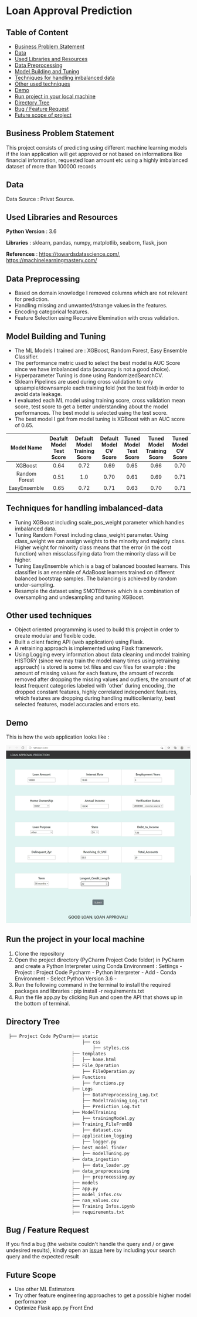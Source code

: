 
# Loan Approval Prediction

## Table of Content
  * [Business Problem Statement](#Business-Problem-Statement)
  * [Data](#Data)
  * [Used Libraries and Resources](#Used-Libraries-and-Resources)
  * [Data Preprocessing](#Data-Preprocessing)
  * [Model Building and Tuning](#Model-Building-and-Tuning)
  * [Techniques for handling imbalanced data](#Techniques-for-handling-imbalanced-data)
  * [Other used techniques](#Other-used-techniques)
  * [Demo](#demo)
  * [Run project in your local machine](#Run-the-project-in-your-local-machine)
  * [Directory Tree](#directory-tree)
  * [Bug / Feature Request](#bug---feature-request)
  * [Future scope of project](#future-scope)


## Business Problem Statement
This project consists of predicting using different machine learning models if the loan application will get approved or not based on informations like financial information, requested loan amount etc using a highly imbalanced dataset of more than 100000 records

## Data
Data Source : Privat Source.

## Used Libraries and Resources
**Python Version** : 3.6

**Libraries** : sklearn, pandas, numpy, matplotlib, seaborn, flask, json

**References** : https://towardsdatascience.com/, https://machinelearningmastery.com/


## Data Preprocessing

* Based on domain knowledge I removed columns which are not relevant for prediction.
* Handling missing and unwanted/strange values in the features. 
* Encoding categorical features.
* Feature Selection using Recursive Elemination with cross validation.

## Model Building and Tuning

* The ML Models I trained are : XGBoost, Random Forest, Easy Ensemble Classifier.
* The performance metric used to select the best model is AUC Score since we have imbalanced data (accuracy is not a good choice).
* Hyperparameter Tuning  is done using RandomizedSearchCV.
* Sklearn Pipelines are used during cross validation to only upsample/downsample each training fold (not the test fold) in order to avoid data leakage.
* I evaluated each ML model using training score, cross validation mean score, test score to get a better understanding about the model performances. The best model is selected using the test score.
* The best model I got from model tuning is XGBoost with an AUC score of 0.65.

| Model Name        | Deafult Model Test Score |Default Model Training Score | Default Model CV Score | Tuned Model Test Score | Tuned Model Training Score | Tuned Model CV Score | 
|:-----------------:|:------------------------:|:---------------------------:|:----------------------:|:----------------------:|:--------------------------:|:---------------------:|
|XGBoost            |     0.64                 |     0.72                    |         0.69           |      0.65              |              0.66          |     0.70          |
|Random Forest      |     0.51                 |      1.0                    |         0.70           |      0.61              |           0.69             |     0.71           
|EasyEnsemble       |     0.65                 |     0.72                    |         0.71           |      0.63              |           0.70             |  0.71              |


## Techniques for handling imbalanced-data

* Tuning XGBoost including scale_pos_weight parameter which handles imbalanced data.
* Tuning Random Forest including class_weight parameter. Using class_weight we can assign weights to the minority and majority class. Higher weight for minority class means that the error (in the cost function) when missclassifying data from the minority class will be higher.
* Tuning EasyEnsemble which is a bag of balanced boosted learners. This classifier is an ensemble of AdaBoost learners trained on different balanced bootstrap samples. The balancing is achieved by random under-sampling.
* Resample the dataset using SMOTEtomek which is a combination of oversampling and undesampling and tuning XGBoost.

## Other used techniques
* Object oriented programming is used to build this project in order to create modular and flexible code.
* Built a client facing API (web application) using Flask.
* A retraining approach is implemented using Flask framework.
* Using Logging every information about data cleaning und model training HISTORY (since we may train the model many times using retraining approach)  is stored is some txt files and csv files for example : the amount of missing values for each feature, the amount of records removed after dropping the missing values and outliers, the amount of at least frequent categories labeled with 'other' during encoding, the dropped constant features, highly correlated independent features, which features are dropping during handling multicolleniarity, best selected features, model accuracies and errors etc.

## Demo

This is how the web application looks like : 


![alt text](https://github.com/Lori10/Loan-Approval-Prediction/blob/main/demo_photo.jpg "Image")



## Run the project in your local machine 

1. Clone the repository
2. Open the project directory (PyCharm Project Code folder) in PyCharm  and create a Python Interpreter using Conda Environment : Settings - Project : Project Code Pycharm - Python Interpreter - Add - Conda Environment - Select Python Version 3.6 - 
3. Run the following command in the terminal to install the required packages and libraries : pip install -r requirements.txt
4. Run the file app.py by clicking Run and open the API that shows up in the bottom of terminal.


## Directory Tree 
```
 ├── Project Code PyCharm├── static 
                             ├── css
                                 ├── styles.css
                         ├── templates
                         │   ├── home.html
                         ├── File_Operation
                             ├── FileOperation.py
                         ├── Functions
                             ├── functions.py
                         ├── Logs
                             ├── DataPreprocessing_Log.txt
                             ├── ModelTraining_Log.txt
                             ├── Prediction_Log.txt
                         ├── ModelTraining
                             ├── trainingModel.py
                         ├── Training_FileFromDB
                             ├── dataset.csv
                         ├── application_logging
                             ├── logger.py
                         ├── best_model_finder
                             ├── modelTuning.py
                         ├── data_ingestion
                             ├── data_loader.py
                         ├── data_preprocessing
                             ├── preprocessing.py
                         ├── models
                         ├── app.py
                         ├── model_infos.csv
                         ├── nan_values.csv
                         ├── Training Infos.ipynb
                         ├── requirements.txt
```



## Bug / Feature Request

If you find a bug (the website couldn't handle the query and / or gave undesired results), kindly open an [issue](https://github.com/Lori10/Banglore-House-Price-Prediction/issues) here by including your search query and the expected result

## Future Scope

* Use other ML Estimators
* Try other feature engineering approaches to get a possible higher model performance
* Optimize Flask app.py Front End
